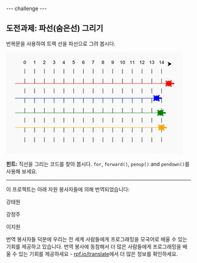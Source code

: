 --- challenge ---

## 도전과제: 파선(숨은선) 그리기

반복문을 사용하여 트랙 선을 파선으로 그려 봅시다.

![스크린샷](images/race-finished.png)

**힌트:** 직선을 그리는 코드를 찾아 봅시다. `for`, `forward()`, `penup()` and `pendown()`를 사용해 보세요.


***
이 프로젝트는 아래 자원 봉사자들에 의해 번역되었습니다:

강태원

강정주

이지원

번역 봉사자들 덕분에 우리는 전 세계 사람들에게 프로그래밍을 모국어로 배울 수 있는 기회를 제공하고 있습니다. 번역 봉사에 동참해서 더 많은 사람들에게 프로그래밍을 배울 수 있는 기회를 제공하세요 - [rpf.io/translate](https://rpf.io/translate)에서 더 많은 정보를 확인하세요.